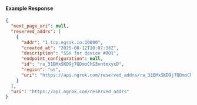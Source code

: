 <!-- Code generated for API Clients. DO NOT EDIT. -->

#### Example Response

```json
{
  "next_page_uri": null,
  "reserved_addrs": [
    {
      "addr": "1.tcp.ngrok.io:20000",
      "created_at": "2025-08-12T10:07:38Z",
      "description": "SSH for device #001",
      "endpoint_configuration": null,
      "id": "ra_31BMxSKD9j7QDmoChS3vntmxyxD",
      "region": "us",
      "uri": "https://api.ngrok.com/reserved_addrs/ra_31BMxSKD9j7QDmoChS3vntmxyxD"
    }
  ],
  "uri": "https://api.ngrok.com/reserved_addrs"
}
```

